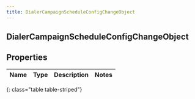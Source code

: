 ```yaml
---
title: DialerCampaignScheduleConfigChangeObject
---
```

## DialerCampaignScheduleConfigChangeObject


## Properties

| Name | Type | Description | Notes |
| ------------ | ------------- | ------------- | ------------- |
{: class="table table-striped"}



